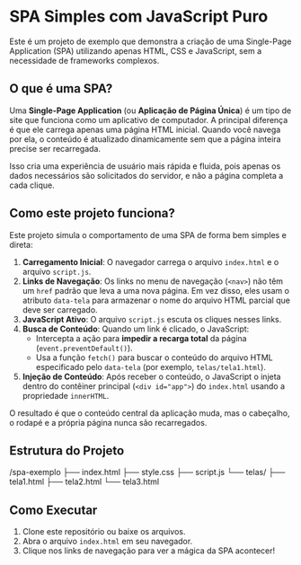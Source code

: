  # SPA Simples com JavaScript Puro

Este é um projeto de exemplo que demonstra a criação de uma Single-Page Application (SPA) utilizando apenas HTML, CSS e JavaScript, sem a necessidade de frameworks complexos.

## O que é uma SPA?

Uma **Single-Page Application** (ou **Aplicação de Página Única**) é um tipo de site que funciona como um aplicativo de computador. A principal diferença é que ele carrega apenas uma página HTML inicial. Quando você navega por ela, o conteúdo é atualizado dinamicamente sem que a página inteira precise ser recarregada.

Isso cria uma experiência de usuário mais rápida e fluida, pois apenas os dados necessários são solicitados do servidor, e não a página completa a cada clique.

## Como este projeto funciona?

Este projeto simula o comportamento de uma SPA de forma bem simples e direta:

1.  **Carregamento Inicial**: O navegador carrega o arquivo `index.html` e o arquivo `script.js`.
2.  **Links de Navegação**: Os links no menu de navegação (`<nav>`) não têm um `href` padrão que leva a uma nova página. Em vez disso, eles usam o atributo `data-tela` para armazenar o nome do arquivo HTML parcial que deve ser carregado.
3.  **JavaScript Ativo**: O arquivo `script.js` escuta os cliques nesses links.
4.  **Busca de Conteúdo**: Quando um link é clicado, o JavaScript:
    -   Intercepta a ação para **impedir a recarga total** da página (`event.preventDefault()`).
    -   Usa a função `fetch()` para buscar o conteúdo do arquivo HTML especificado pelo `data-tela` (por exemplo, `telas/tela1.html`).
5.  **Injeção de Conteúdo**: Após receber o conteúdo, o JavaScript o injeta dentro do contêiner principal (`<div id="app">`) do `index.html` usando a propriedade `innerHTML`.

O resultado é que o conteúdo central da aplicação muda, mas o cabeçalho, o rodapé e a própria página nunca são recarregados.

## Estrutura do Projeto

/spa-exemplo
├── index.html
├── style.css
├── script.js
└── telas/
    ├── tela1.html
    ├── tela2.html
    └── tela3.html

    
## Como Executar

1.  Clone este repositório ou baixe os arquivos.
2.  Abra o arquivo `index.html` em seu navegador.
3.  Clique nos links de navegação para ver a mágica da SPA acontecer!
